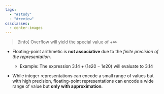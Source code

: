 ```yaml
---
tags:
  - "#study"
  - "#review"
cssclasses:
  - center-images
---
```


> [!info] 
> Overflow will yield the special value of $+\infty$

- Floating-point arithmetic is **not associative** due to the *finite precision of the representation.*
	- Example: The expression $3.14+(1e20-1e20)$ will evaluate to $3.14$

- While integer representations can encode a small range of values but with high precision, floating-point representations can encode a wide range of value but **only with approximation**.


